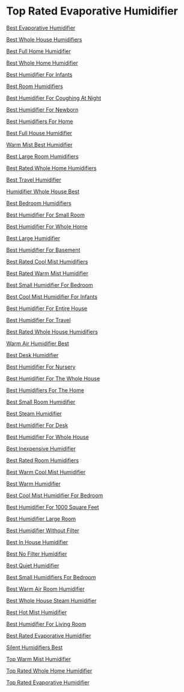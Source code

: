 <h1>Top Rated Evaporative Humidifier</h1><p><a href="post/best-evaporative-humidifier.md">Best Evaporative Humidifier</a></p>
<p><a href="post/best-whole-house-humidifiers.md">Best Whole House Humidifiers</a></p>
<p><a href="post/best-full-home-humidifier.md">Best Full Home Humidifier</a></p>
<p><a href="post/best-whole-home-humidifier.md">Best Whole Home Humidifier</a></p>
<p><a href="post/best-humidifier-for-infants.md">Best Humidifier For Infants</a></p>
<p><a href="post/Best-Room-Humidifiers.md">Best Room Humidifiers</a></p>
<p><a href="post/Best-Humidifier-For-Coughing-At-Night.md">Best Humidifier For Coughing At Night</a></p>
<p><a href="post/Best-Humidifier-For-Newborn.md">Best Humidifier For Newborn</a></p>
<p><a href="post/Best-Humidifiers-For-Home.md">Best Humidifiers For Home</a></p>
<p><a href="post/Best-Full-House-Humidifier.md">Best Full House Humidifier</a></p>
<p><a href="post/Warm-Mist-Best-Humidifier.md">Warm Mist Best Humidifier</a></p>
<p><a href="post/Best-Large-Room-Humidifiers.md">Best Large Room Humidifiers</a></p>
<p><a href="post/Best-Rated-Whole-Home-Humidifiers.md">Best Rated Whole Home Humidifiers</a></p>
<p><a href="post/Best-Travel-Humidifier.md">Best Travel Humidifier</a></p>
<p><a href="post/Humidifier-Whole-House-Best.md">Humidifier Whole House Best</a></p>
<p><a href="post/Best-Bedroom-Humidifiers.md">Best Bedroom Humidifiers</a></p>
<p><a href="post/Best-Humidifier-For-Small-Room.md">Best Humidifier For Small Room</a></p>
<p><a href="post/Best-Humidifier-For-Whole-Home.md">Best Humidifier For Whole Home</a></p>
<p><a href="post/Best-Large-Humidifier.md">Best Large Humidifier</a></p>
<p><a href="post/Best-Humidifier-For-Basement.md">Best Humidifier For Basement</a></p>
<p><a href="post/Best-Rated-Cool-Mist-Humidifiers.md">Best Rated Cool Mist Humidifiers</a></p>
<p><a href="post/Best-Rated-Warm-Mist-Humidifier.md">Best Rated Warm Mist Humidifier</a></p>
<p><a href="post/Best-Small-Humidifier-For-Bedroom.md">Best Small Humidifier For Bedroom</a></p>
<p><a href="post/Best-Cool-Mist-Humidifier-For-Infants.md">Best Cool Mist Humidifier For Infants</a></p>
<p><a href="post/Best-Humidifiers-For-Entire-House:.md">Best Humidifier For Entire House</a></p>
<p><a href="post/Best-Humidifier-For-Travel.md">Best Humidifier For Travel</a></p>
<p><a href="post/Best-Rated-Whole-House-Humidifiers.md">Best Rated Whole House Humidifiers</a></p>
<p><a href="post/Warm-Air-Humidifier-Best.md">Warm Air Humidifier Best</a></p>
<p><a href="post/Best-Desk-Humidifier.md">Best Desk Humidifier</a></p>
<p><a href="post/Best-Humidifier-For-Nursery.md">Best Humidifier For Nursery</a></p>
<p><a href="post/Best-Humidifier-For-The-Whole-House.md">Best Humidifier For The Whole House</a></p>
<p><a href="post/Best-Humidifiers-For-The-Home.md">Best Humidifiers For The Home</a></p>
<p><a href="post/Best-Small-Room-Humidifier.md">Best Small Room Humidifier</a></p>
<p><a href="post/Best-Steam-Humidifier.md">Best Steam Humidifier</a></p>
<p><a href="post/Best-Humidifier-For-Desk.md">Best Humidifier For Desk</a></p>
<p><a href="post/Best-Humidifier-For-Whole-House.md">Best Humidifier For Whole House</a></p>
<p><a href="post/Best-Inexpensive-Humidifier.md">Best Inexpensive Humidifier</a></p>
<p><a href="post/Best-Rated-Room-Humidifiers.md">Best Rated Room Humidifiers</a></p>
<p><a href="post/Best-Warm-Cool-Mist-Humidifier.md">Best Warm Cool Mist Humidifier</a></p>
<p><a href="post/Best-Warm-Humidifier.md">Best Warm Humidifier</a></p>
<p><a href="post/Best-Cool-Mist-Humidifier-For-Bedroom.md">Best Cool Mist Humidifier For Bedroom</a></p>
<p><a href="post/Best-Humidifier-For-1000-Square-Feet.md">Best Humidifier For 1000 Square Feet</a></p>
<p><a href="post/Best-Humidifier-Large-Room.md">Best Humidifier Large Room</a></p>
<p><a href="post/Best-Humidifier-Without-Filter.md">Best Humidifier Without Filter</a></p>
<p><a href="post/Best-In-House-Humidifier.md">Best In House Humidifier</a></p>
<p><a href="post/Best-No-Filter-Humidifier.md">Best No Filter Humidifier</a></p>
<p><a href="post/Best-Quiet-Humidifier.md">Best Quiet Humidifier</a></p>
<p><a href="post/Best-Small-Humidifiers-For-Bedroom.md">Best Small Humidifiers For Bedroom</a></p>
<p><a href="post/Best-Warm-Air-Room-Humidifier.md">Best Warm Air Room Humidifier</a></p>
<p><a href="post/Best-Whole-House-Steam-Humidifier.md">Best Whole House Steam Humidifier</a></p>
<p><a href="post/Best-Hot-Mist-Humidifier.md">Best Hot Mist Humidifier</a></p>
<p><a href="post/Best-Humidifier-For-Living-Room.md">Best Humidifier For Living Room</a></p>
<p><a href="post/Best-Rated-Evaporative-Humidifier.md">Best Rated Evaporative Humidifier</a></p>
<p><a href="post/Silent-Humidifiers-Best.md">Silent Humidifiers Best</a></p>
<p><a href="post/Top-Warm-Mist-Humidifier.md">Top Warm Mist Humidifier</a></p>
<p><a href="post/Top-Rated-Whole-Home-Humidifier.md">Top Rated Whole Home Humidifier</a></p>
<p><a href="post/Top-Rated-Evaporative-Humidifier.md">Top Rated Evaporative Humidifier</a></p>
